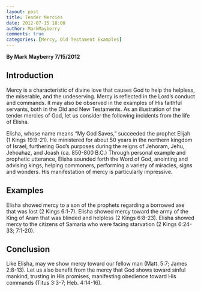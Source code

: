 ```yaml
---
layout: post
title: Tender Mercies
date: 2012-07-15 18:00
author: MarkMayberry
comments: true
categories: [Mercy, Old Testament Examples]
---
```

<p style="text-align: left;" align="center"><strong>By Mark Mayberry
7/15/2012</strong></p>

<h2 style="text-align: left;">Introduction</h2>
<p style="text-align: left;">Mercy is a characteristic of divine love that causes God to help the helpless, the miserable, and the undeserving. Mercy is reflected in the Lord’s conduct and commands. It may also be observed in the examples of His faithful servants, both in the Old and New Testaments. As an illustration of the tender mercies of God, let us consider the following incidents from the life of Elisha.</p>
<p style="text-align: left;">Elisha, whose name means “My God Saves,” succeeded the prophet Elijah (1 Kings 19:9-21). He ministered for about 50 years in the northern kingdom of Israel, furthering God’s purposes during the reigns of Jehoram, Jehu, Jehoahaz, and Joash (ca. 850-800 B.C.) Through personal example and prophetic utterance, Elisha sounded forth the Word of God, anointing and advising kings, helping commoners, performing a variety of miracles, signs and wonders. His manifestation of mercy is particularly impressive.</p>

<h2 style="text-align: left;">Examples</h2>
<p style="text-align: left;">Elisha showed mercy to a son of the prophets regarding a borrowed axe that was lost (2 Kings 6:1-7). Elisha showed mercy toward the army of the King of Aram that was blinded and helpless (2 Kings 6:8-23). Elisha showed mercy to the citizens of Samaria who were facing starvation (2 Kings 6:24-33; 7:1-20).</p>

<h2 style="text-align: left;">Conclusion</h2>
<p style="text-align: left;">Like Elisha, may we show mercy toward our fellow man (Matt. 5:7; James 2:8-13). Let us also benefit from the mercy that God shows toward sinful mankind, trusting in His promises, manifesting obedience toward His commands (Titus 3:3-7; Heb. 4:14-16).</p>
